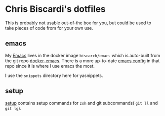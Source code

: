 # Chris Biscardi's dotfiles

This is probably not usable out-of-the box for you, but could be used
to take pieces of code from for your own use.

## emacs

My [Emacs](https://github.com/christopherbiscardi/docker-emacs) lives
in the docker image `biscarch/emacs` which is auto-built from the git
repo
[docker-emacs](https://github.com/christopherbiscardi/docker-emacs). There
is a more up-to-date
[emacs config](https://github.com/ChristopherBiscardi/docker-emacs/blob/master/emacs.d/config.org)
in that repo since it is where I use emacs the most.

I use the `snippets` directory here for yasnippets.

## setup

[setup](https://github.com/ChristopherBiscardi/dotfiles/blob/master/setup)
contains setup commands for `zsh` and git subcommands( `git ll` and
`git lg`).
